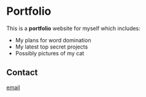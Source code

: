 # Portfolio

This is a __portfolio__ website for myself which includes: 

- My plans for word domination
- My latest top secret projects
- Possibly pictures of my cat

## Contact

[email](mailto:invision33@gmail.com)
